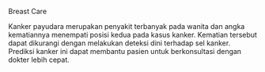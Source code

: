 Breast Care

Kanker payudara merupakan penyakit terbanyak pada wanita dan angka kematiannya menempati posisi kedua pada kasus kanker. 
Kematian tersebut dapat dikurangi dengan melakukan deteksi dini terhadap sel kanker. Prediksi kanker ini dapat membantu pasien untuk berkonsultasi dengan dokter lebih cepat.
